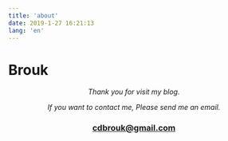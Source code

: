 ```yaml
---
title: 'about'
date: 2019-1-27 16:21:13
lang: 'en'
---
```


# Brouk

<div align="center">

_Thank you for visit my blog._

_If you want to contact me, Please send me an email._

### cdbrouk@gmail.com

</div>
